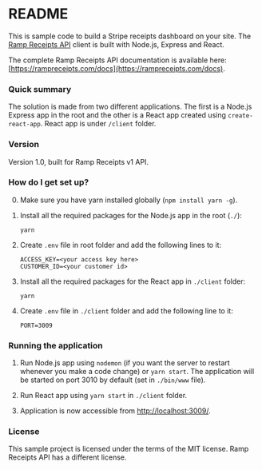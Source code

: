 # README #

This is sample code to build a Stripe receipts dashboard on your site. The [Ramp Receipts API](https://rampreceipts.com/) client is built with Node.js, Express and React.

The complete Ramp Receipts API documentation is available here: [https://rampreceipts.com/docs](https://rampreceipts.com/docs).

### Quick summary ###

The solution is made from two different applications. The first is a Node.js Express app in the root and the other is a React app created using `create-react-app`. React app is under `/client` folder.

### Version ###

Version 1.0, built for Ramp Receipts v1 API.

### How do I get set up? ###

0. Make sure you have yarn installed globally (`npm install yarn -g`).

1. Install all the required packages for the Node.js app in the root (`./`):

    ```
    yarn
    ```

2. Create `.env` file in root folder and add the following lines to it:

    ```
    ACCESS_KEY=<your access key here>
    CUSTOMER_ID=<your customer id>
    ```

3. Install all the required packages for the React app in `./client` folder:

    ```
    yarn
    ```

4. Create `.env` file in `./client` folder and add the following line to it:

    ```
    PORT=3009
    ```

### Running the application ###

1. Run Node.js app using `nodemon` (if you want the server to restart whenever you make a code change) or `yarn start`. The application will be started on port 3010 by default (set in `./bin/www` file).

2. Run React app using `yarn start` in `./client` folder.

3. Application is now accessible from [http://localhost:3009/](http://localhost:3009).

### License ###

This sample project is licensed under the terms of the MIT license. Ramp Receipts API has a different license.
